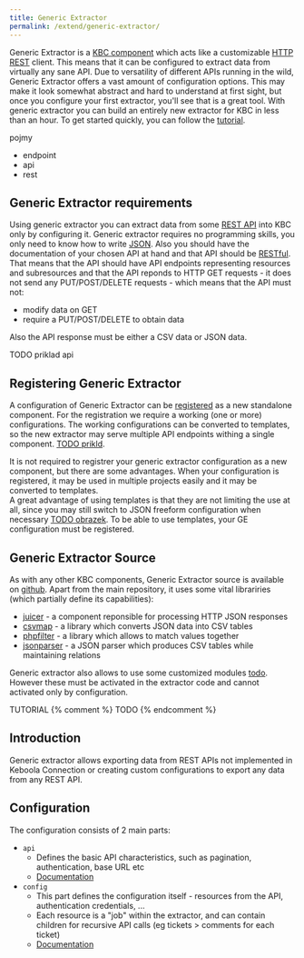 ```yaml
---
title: Generic Extractor
permalink: /extend/generic-extractor/
---
```


Generic Extractor is a [KBC component](/overview/) which acts like a customizable 
[HTTP REST](todo) client. This means that it can be configured to extract data from
virtually any sane API. Due to versatility of different APIs running in the wild, 
Generic Extractor offers a vast amount of configuration options. This may make it 
look somewhat abstract and hard to understand at first sight, but once you configure
your first extractor, you'll see that is a great tool. With generic extractor you can
build an entirely new extractor for KBC in less than an hour. 
To get started quickly, you can follow the [tutorial](/extend/generic-extractor/tutorial).

pojmy
- endpoint
- api
- rest

## Generic Extractor requirements
Using generic extractor you can extract data from some [REST API](todo) into KBC only by
configuring it. Generic extractor requires no programming skills, you only 
need to know how to write [JSON](todo). 
Also you should have the documentation of your chosen API at hand and that API should
be [RESTful](todo). That means that the API should have API endpoints representing
resources and subresources and that the API reponds to HTTP GET requests - it does not
send any PUT/POST/DELETE requests - which means that the API must not:
- modify data on GET
- require a PUT/POST/DELETE to obtain data

Also the API response must be either a CSV data or JSON data.

TODO priklad api

## Registering Generic Extractor
A configuration of Generic Extractor can be [registered](/extend/registration/) as 
a new standalone component. For the registration we require a working (one or more) configurations.
The working configurations can be converted to templates, so the new extractor may 
serve multiple API endpoints withing a single component. [TODO prikld](TODO).

It is not required to registrer your generic extractor configuration as a new component, but
there are some advantages. When your configuration is registered, it may be used in multiple
projects easily and it may be converted to templates.  
A great advantage of using templates is that they are not limiting the use at all, since you may still
switch to JSON freeform configuration when necessary [TODO obrazek](todo). To be able to use templates, your GE
configuration must be registered.

## Generic Extractor Source 
As with any other KBC components, Generic Extractor source is available on [github](todo). Apart from the 
main repository, it uses some vital librariries (which partially define its capabilities):

- [juicer](todo) - a component reponsible for processing HTTP JSON responses
- [csvmap](todo) - a library which converts JSON data into CSV tables
- [phpfilter](todo) - a library which allows to match values together
- [jsonparser](todo) - a JSON parser which produces CSV tables while maintaining relations

Generic extractor also allows to use some customized modules [todo](todo). However these must
be activated in the extractor code and cannot activated only by configuration.

TUTORIAL
{% comment %}
TODO
{% endcomment %}
## Introduction
Generic extractor allows exporting data from REST APIs not implemented in Keboola Connection or creating custom configurations to export any data from any REST API.

## Configuration
The configuration consists of 2 main parts:

- `api`
    - Defines the basic API characteristics, such as pagination, authentication, base URL etc
    - [Documentation](/extend/generic-extractor/api/)
- `config`
    - This part defines the configuration itself - resources from the API, authentication credentials, ...
    - Each resource is a "job" within the extractor, and can contain children for recursive API calls (eg tickets > comments for each ticket)
    - [Documentation](/extend/generic-extractor/config/)
